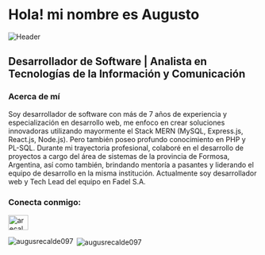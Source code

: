 # Hola! mi nombre es Augusto
![Header](./your-header-image-name.png)

## Desarrollador de Software | Analista en Tecnologías de la Información y Comunicación

### Acerca de mí
Soy desarrollador de software con más de 7 años de experiencia y especialización en desarrollo web, me enfoco en crear soluciones innovadoras utilizando mayormente el Stack MERN (MySQL, Express.js, React.js, Node.js). Pero también poseo profundo conocimiento en PHP y PL-SQL.
 Durante mi trayectoria profesional, colaboré en el desarrollo de proyectos a cargo del área de sistemas de la provincia de Formosa, Argentina, así como también, brindando mentoría a pasantes y liderando el equipo de desarrollo en la misma institución.
Actualmente soy desarrollador web y Tech Lead del equipo en Fadel S.A.

### Conecta conmigo:
<p align="left">
<a href="https://linkedin.com/in/arecaldedev" target="blank"><img align="center" src="https://raw.githubusercontent.com/rahuldkjain/github-profile-readme-generator/master/src/images/icons/Social/linked-in-alt.svg" alt="arecaldedev" height="30" width="40" /></a>
</p>

<p><img align="left" src="https://github-readme-stats.vercel.app/api/top-langs?username=augusrecalde097&show_icons=true&locale=es&layout=compact" alt="augusrecalde097" /></p>

<p>&nbsp;<img align="center" src="https://github-readme-stats.vercel.app/api?username=augusrecalde097&show_icons=true&locale=es" alt="augusrecalde097" /></p>


